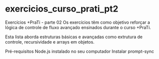 # exercicios_curso_prati_pt2
Exercícios +PraTi - parte 02
Os exercícios têm como objetivo reforçar a lógica de controle de fluxo avançado ensinados durante o curso +PraTi.

Esta lista aborda estruturas básicas e avançadas como extrutura de controle, recursividade e arrays em objetos.

Pré-requisitos Node.js instalado no seu computador Instalar prompt-sync
